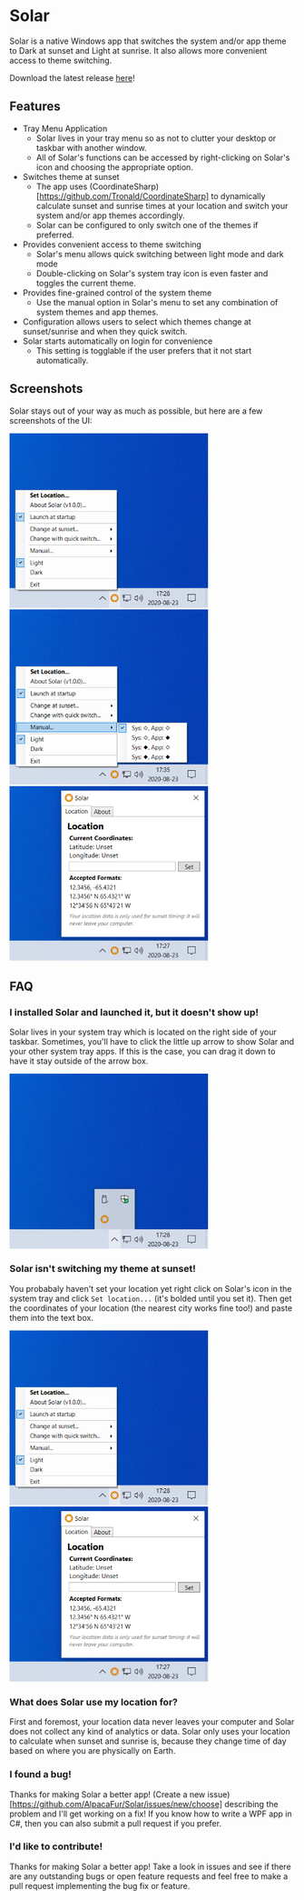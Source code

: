 # Solar

Solar is a native Windows app that switches the system and/or app theme to Dark at sunset and Light at sunrise. It also allows more convenient access to theme switching.

Download the latest release [here](https://github.com/AlpacaFur/Solar/releases/tag/v1.0.0)!

## Features
- Tray Menu Application
  - Solar lives in your tray menu so as not to clutter your desktop or taskbar with another window.
  - All of Solar's functions can be accessed by right-clicking on Solar's icon and choosing the appropriate option.
- Switches theme at sunset
  - The app uses (CoordinateSharp)[https://github.com/Tronald/CoordinateSharp] to dynamically calculate sunset and sunrise times at your location and switch your system and/or app themes accordingly.
  - Solar can be configured to only switch one of the themes if preferred.
- Provides convenient access to theme switching
  - Solar's menu allows quick switching between light mode and dark mode
  - Double-clicking on Solar's system tray icon is even faster and toggles the current theme.
- Provides fine-grained control of the system theme
  - Use the manual option in Solar's menu to set any combination of system themes and app themes.
- Configuration allows users to select which themes change at sunset/sunrise and when they quick switch. 
- Solar starts automatically on login for convenience
  - This setting is togglable if the user prefers that it not start automatically.
  
## Screenshots
Solar stays out of your way as much as possible, but here are a few screenshots of the UI:

<img src="Readme_Images/icon_menu.png" alt="The icon menu" width="350px"/><img src="Readme_Images/manual_menu.png" alt="The manual submenu" width="350px"/><img src="Readme_Images/location_menu.png" alt="The location window" width="350px"/>

## FAQ
### I installed Solar and launched it, but it doesn't show up!
Solar lives in your system tray which is located on the right side of your taskbar. Sometimes, you'll have to click the little up arrow to show Solar and your other system tray apps. If this is the case, you can drag it down to have it stay outside of the arrow box.

<img src="Readme_Images/hidden_icon.png" alt="Sometimes the icon hides within the system tray arrow" width="350px"/> 

### Solar isn't switching my theme at sunset!
You probabaly haven't set your location yet right click on Solar's icon in the system tray and click `Set location...` (it's bolded until you set it). Then get the coordinates of your location (the nearest city works fine too!) and paste them into the text box. 

<img src="Readme_Images/icon_menu.png" alt="Open up the icon menu" width="350px"/><img src="Readme_Images/location_menu.png" alt="Then click on Set Location..." width="350px"/> 

### What does Solar use my location for?
First and foremost, your location data never leaves your computer and Solar does not collect any kind of analytics or data. Solar only uses your location to calculate when sunset and sunrise is, because they change time of day based on where you are physically on Earth.

### I found a bug!
Thanks for making Solar a better app! (Create a new issue)[https://github.com/AlpacaFur/Solar/issues/new/choose] describing the problem and I'll get working on a fix! If you know how to write a WPF app in C#, then you can also submit a pull request if you prefer.

### I'd like to contribute!
Thanks for making Solar a better app! Take a look in issues and see if there are any outstanding bugs or open feature requests and feel free to make a pull request implementing the bug fix or feature.